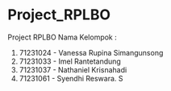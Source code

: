 # Project_RPLBO
Project RPLBO 
Nama Kelompok :
1. 71231024 - Vanessa Rupina Simangunsong
2. 71231033	- Imel Rantetandung
3. 71231037	- Nathaniel Krisnahadi
4. 71231061	- Syendhi Reswara. S
